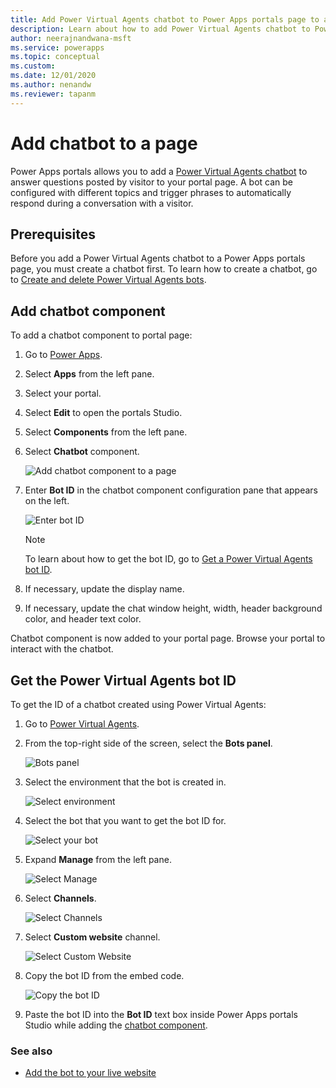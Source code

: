 ```yaml
---
title: Add Power Virtual Agents chatbot to Power Apps portals page to answer questions using a bot. | Microsoft Docs
description: Learn about how to add Power Virtual Agents chatbot to Power Apps portals page to answer questions using a bot.
author: neerajnandwana-msft
ms.service: powerapps
ms.topic: conceptual
ms.custom: 
ms.date: 12/01/2020
ms.author: nenandw
ms.reviewer: tapanm
---
```


# Add chatbot to a page

Power Apps portals allows you to add a [Power Virtual Agents chatbot](https://docs.microsoft.com/power-virtual-agents/fundamentals-what-is-power-virtual-agents) to answer questions posted by visitor to your portal page. A bot can be configured with different topics and trigger phrases to automatically respond during a conversation with a visitor.

## Prerequisites

Before you add a Power Virtual Agents chatbot to a Power Apps portals page, you must create a chatbot first. To learn how to create a chatbot, go to [Create and delete Power Virtual Agents bots](https://docs.microsoft.com/power-virtual-agents/authoring-first-bot).

## Add chatbot component

To add a chatbot component to portal page:

1. Go to [Power Apps](https://make.powerapps.com).

1. Select **Apps** from the left pane.

1. Select your portal.

1. Select **Edit** to open the portals Studio.

1. Select **Components** from the left pane.

1. Select **Chatbot** component.

    ![Add chatbot component to a page](media/add-chatbot/add-chatbot.png "Add chatbot component to a page")

1. Enter **Bot ID** in the chatbot component configuration pane that appears on the left.

    ![Enter bot ID](media/add-chatbot/enter-bot-id.png "Enter bot ID")

    > [!NOTE]
    > To learn about how to get the bot ID, go to [Get a Power Virtual Agents bot ID](#get-the-power-virtual-agents-bot-id).

1. If necessary, update the display name.

1. If necessary, update the chat window height, width, header background color, and header text color.

Chatbot component is now added to your portal page. Browse your portal to interact with the chatbot.

## Get the Power Virtual Agents bot ID

To get the ID of a chatbot created using Power Virtual Agents:

1. Go to [Power Virtual Agents](https://powerva.microsoft.com).

1. From the top-right side of the screen, select the **Bots panel**.

    ![Bots panel](media/add-chatbot/bots-panel.png "Bots panel")

1. Select the environment that the bot is created in.

    ![Select environment](media/add-chatbot/select-environment.png "Select environment")

1. Select the bot that you want to get the bot ID for.

    ![Select your bot](media/add-chatbot/select-bot.png "Select your bot")

1. Expand **Manage** from the left pane.

    ![Select Manage](media/add-chatbot/select-manage.png "Select Manage")

1. Select **Channels**.

    ![Select Channels](media/add-chatbot/select-channels.png "Select Channels")

1. Select **Custom website** channel.

    ![Select Custom Website](media/add-chatbot/select-custom-website.png "Select Custom Website")

1. Copy the bot ID from the embed code.

    ![Copy the bot ID](media/add-chatbot/bot-id.png "Copy the bot ID")

1. Paste the bot ID into the **Bot ID** text box inside Power Apps portals Studio while adding the [chatbot component](#add-chatbot-component).

### See also

- [Add the bot to your live website](https://docs.microsoft.com/power-virtual-agents/publication-connect-bot-to-web-channels)
